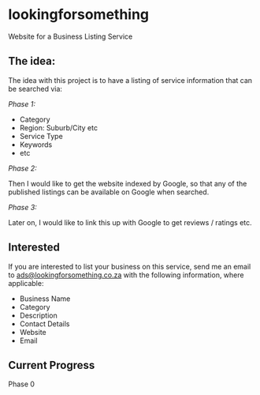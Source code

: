 # lookingforsomething

Website for a Business Listing Service 

## The idea:

The idea with this project is to have a listing of service information that can be searched via:

*Phase 1:*

- Category
- Region: Suburb/City etc
- Service Type
- Keywords
- etc

*Phase 2:*

Then I would like to get the website indexed by Google, so that any of the published listings can be available on Google when searched. 

*Phase 3:*

Later on, I would like to link this up with Google to get reviews / ratings etc.

## Interested

If you are interested to list your business on this service, send me an email to ads@lookingforsomething.co.za with the following information, where applicable:

- Business Name
- Category
- Description
- Contact Details
- Website
- Email 

## Current Progress

Phase 0
